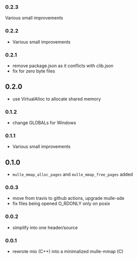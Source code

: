 ### 0.2.3

Various small improvements

### 0.2.2

* Various small improvements

### 0.2.1

* remove package.json as it conflicts with clib.json
* fix for zero byte files

## 0.2.0

* use VirtualAlloc to allocate shared memory


### 0.1.2

* change GLOBALs for Windows

### 0.1.1

* Various small improvements

## 0.1.0

* ``mulle_mmap_alloc_pages`` and ``mulle_mmap_free_pages`` added


### 0.0.3

* move from travis to github actions, upgrade mulle-sde
* fix files being opened O_RDONLY only on posix

### 0.0.2

* simplify into one header/source

### 0.0.1

* rewrote mio (C++) into a minimalized mulle-mmap (C)
